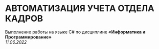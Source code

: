 # АВТОМАТИЗАЦИЯ УЧЕТА ОТДЕЛА КАДРОВ

Выполнение работы на языке C# по дисциплине **«Информатика и Программирование»** <br> 
*11.06.2022*
